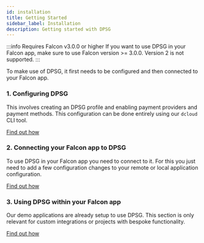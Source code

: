 ```yaml
---
id: installation
title: Getting Started
sidebar_label: Installation
description: Getting started with DPSG
---
```


:::info Requires Falcon v3.0.0 or higher
If you want to use DPSG in your Falcon app, make sure to use Falcon version >= 3.0.0. Version 2 is not supported.
:::

To make use of DPSG, it first needs to be configured and then connected to your Falcon app.

### 1. Configuring DPSG 

This involves creating an DPSG profile and enabling payment providers and payment methods.
This configuration can be done entirely using our `dcloud` CLI tool.

[Find out how](config)

### 2. Connecting your Falcon app to DPSG

To use DPSG in your Falcon app you need to connect to it. For this you just need to add a few configuration changes to your remote or local application configuration.

[Find out how](connect)

### 3. Using DPSG within your Falcon app

Our demo applications are already setup to use DPSG. This section is only relevant for custom integrations or projects with bespoke functionality.

[Find out how](usage)
